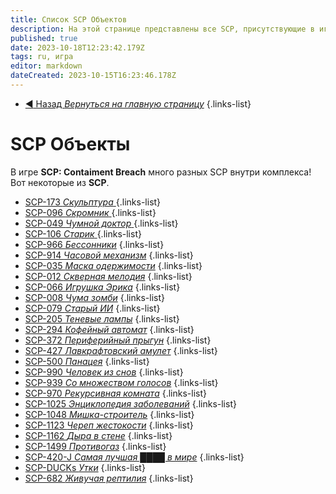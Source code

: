 ```yaml
---
title: Список SCP Объектов
description: На этой странице представлены все SCP, присутствующие в игре на данный момент
published: true
date: 2023-10-18T12:23:42.179Z
tags: ru, игра
editor: markdown
dateCreated: 2023-10-15T16:23:46.178Z
---
```


- [:arrow_backward: Назад *Вернуться на главную страницу*](/ru/home#одиночная-игракооператив)
{.links-list}
# SCP Объекты
В игре **SCP: Contaiment Breach** много разных SCP внутри комплекса! Вот некоторые из **SCP**.

- [SCP-173 *Скульптура* ](/ru/game/scps/173)
{.links-list}
- [SCP-096 *Скромник* ](/ru/game/scps/096)
{.links-list}
- [SCP-049 *Чумной доктор* ](/ru/game/scps/049)
{.links-list}
- [SCP-106 *Старик* ](/ru/game/scps/106)
{.links-list}
- [SCP-966 *Бессонники*](/ru/game/scps/966)
{.links-list}
- [SCP-914 *Часовой механизм*](/ru/game/scps/914)
{.links-list}
- [SCP-035 *Маска одержимости*](/ru/game/scps/035)
{.links-list}
- [SCP-012 *Скверная мелодия*](/ru/game/scps/012)
{.links-list}
- [SCP-066 *Игрушка Эрика*](/ru/game/scps/066)
{.links-list}
- [SCP-008 *Чума зомби*](/ru/game/scps/008)
{.links-list}
- [SCP-079 *Старый ИИ*](/ru/game/scps/079)
{.links-list}
- [SCP-205 *Теневые лампы*](/ru/game/scps/205)
{.links-list}
- [SCP-294 *Кофейный автомат*](/ru/game/scps/294)
{.links-list}
- [SCP-372 *Периферийный прыгун*](/ru/game/scps/372)
{.links-list}
- [SCP-427 *Лавкрафтовский амулет*](/ru/game/scps/427)
{.links-list}
- [SCP-500 *Панацея*](/ru/game/scps/500)
{.links-list}
- [SCP-990 *Человек из снов*](/ru/game/scps/990)
{.links-list} 
- [SCP-939 *Со множеством голосов*](/ru/game/scps/939)
{.links-list} 
- [SCP-970 *Рекурсивная комната*](/ru/game/scps/970)
{.links-list} 
- [SCP-1025 *Энциклопедия заболеваний*](/ru/game/scps/1025)
{.links-list} 
- [SCP-1048 *Мишка-строитель*](/ru/game/scps/1048)
{.links-list}
- [SCP-1123 *Череп жестокости*](/ru/game/scps/1123)
{.links-list} 
- [SCP-1162 *Дыра в стене*](/ru/game/scps/1162)
{.links-list} 
- [SCP-1499 *Противогаз*](/ru/game/scps/1499)
{.links-list} 
- [SCP-420-J *Самая лучшая ████ в мире*](/ru/game/scps/420-j)
{.links-list} 
- [SCP-DUCKs *Утки*](/ru/game/scps/ducks)
{.links-list}
- [SCP-682 *Живучая рептилия*](/ru/game/scps/682)
{.links-list}